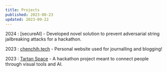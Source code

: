 ```yaml
---
title: Projects
published: 2023-08-23
updated: 2023-09-22
---
```


2024
: [secureAI] - Developed novel solution to prevent adversarial string jailbreaking attacks for a hackathon.

2023
: [chenchih.tech](https://www.chenchi.tech) - Personal website used for journalling and blogging!

2023
: [Tartan Space](https://github.com/justinwangx/tartanspace) - A hackathon project meant to connect people through visual tools and AI. 
